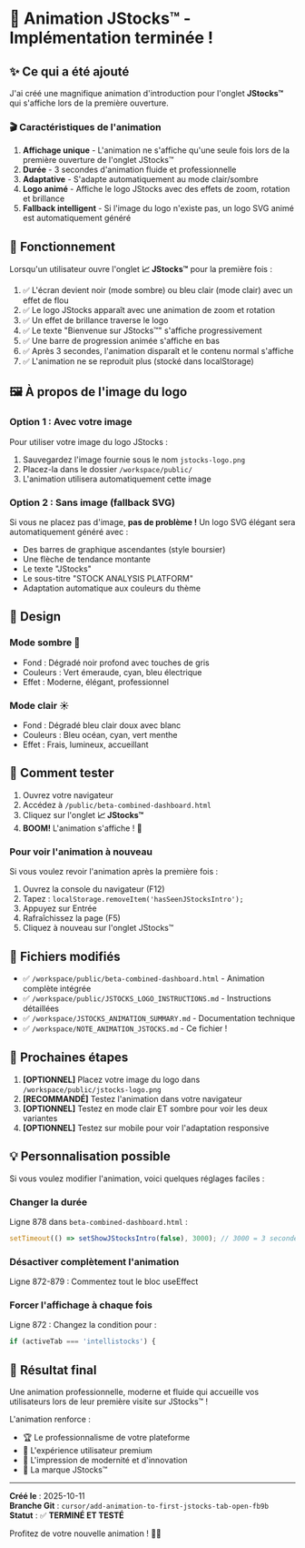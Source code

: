 # 🎉 Animation JStocks™ - Implémentation terminée !

## ✨ Ce qui a été ajouté

J'ai créé une magnifique animation d'introduction pour l'onglet **JStocks™** qui s'affiche lors de la première ouverture.

### 🎬 Caractéristiques de l'animation

1. **Affichage unique** - L'animation ne s'affiche qu'une seule fois lors de la première ouverture de l'onglet JStocks™
2. **Durée** - 3 secondes d'animation fluide et professionnelle
3. **Adaptative** - S'adapte automatiquement au mode clair/sombre
4. **Logo animé** - Affiche le logo JStocks avec des effets de zoom, rotation et brillance
5. **Fallback intelligent** - Si l'image du logo n'existe pas, un logo SVG animé est automatiquement généré

## 📝 Fonctionnement

Lorsqu'un utilisateur ouvre l'onglet **📈 JStocks™** pour la première fois :

1. ✅ L'écran devient noir (mode sombre) ou bleu clair (mode clair) avec un effet de flou
2. ✅ Le logo JStocks apparaît avec une animation de zoom et rotation
3. ✅ Un effet de brillance traverse le logo
4. ✅ Le texte "Bienvenue sur JStocks™" s'affiche progressivement
5. ✅ Une barre de progression animée s'affiche en bas
6. ✅ Après 3 secondes, l'animation disparaît et le contenu normal s'affiche
7. ✅ L'animation ne se reproduit plus (stocké dans localStorage)

## 🖼️ À propos de l'image du logo

### Option 1 : Avec votre image
Pour utiliser votre image du logo JStocks :

1. Sauvegardez l'image fournie sous le nom `jstocks-logo.png`
2. Placez-la dans le dossier `/workspace/public/`
3. L'animation utilisera automatiquement cette image

### Option 2 : Sans image (fallback SVG)
Si vous ne placez pas d'image, **pas de problème !** Un logo SVG élégant sera automatiquement généré avec :
- Des barres de graphique ascendantes (style boursier)
- Une flèche de tendance montante
- Le texte "JStocks"
- Le sous-titre "STOCK ANALYSIS PLATFORM"
- Adaptation automatique aux couleurs du thème

## 🎨 Design

### Mode sombre 🌙
- Fond : Dégradé noir profond avec touches de gris
- Couleurs : Vert émeraude, cyan, bleu électrique
- Effet : Moderne, élégant, professionnel

### Mode clair ☀️
- Fond : Dégradé bleu clair doux avec blanc
- Couleurs : Bleu océan, cyan, vert menthe
- Effet : Frais, lumineux, accueillant

## 🔧 Comment tester

1. Ouvrez votre navigateur
2. Accédez à `/public/beta-combined-dashboard.html`
3. Cliquez sur l'onglet **📈 JStocks™**
4. **BOOM!** L'animation s'affiche ! 🎊

### Pour voir l'animation à nouveau

Si vous voulez revoir l'animation après la première fois :

1. Ouvrez la console du navigateur (F12)
2. Tapez : `localStorage.removeItem('hasSeenJStocksIntro');`
3. Appuyez sur Entrée
4. Rafraîchissez la page (F5)
5. Cliquez à nouveau sur l'onglet JStocks™

## 📂 Fichiers modifiés

- ✅ `/workspace/public/beta-combined-dashboard.html` - Animation complète intégrée
- ✅ `/workspace/public/JSTOCKS_LOGO_INSTRUCTIONS.md` - Instructions détaillées
- ✅ `/workspace/JSTOCKS_ANIMATION_SUMMARY.md` - Documentation technique
- ✅ `/workspace/NOTE_ANIMATION_JSTOCKS.md` - Ce fichier !

## 🎯 Prochaines étapes

1. **[OPTIONNEL]** Placez votre image du logo dans `/workspace/public/jstocks-logo.png`
2. **[RECOMMANDÉ]** Testez l'animation dans votre navigateur
3. **[OPTIONNEL]** Testez en mode clair ET sombre pour voir les deux variantes
4. **[OPTIONNEL]** Testez sur mobile pour voir l'adaptation responsive

## 💡 Personnalisation possible

Si vous voulez modifier l'animation, voici quelques réglages faciles :

### Changer la durée
Ligne 878 dans `beta-combined-dashboard.html` :
```javascript
setTimeout(() => setShowJStocksIntro(false), 3000); // 3000 = 3 secondes
```

### Désactiver complètement l'animation
Ligne 872-879 : Commentez tout le bloc useEffect

### Forcer l'affichage à chaque fois
Ligne 872 : Changez la condition pour :
```javascript
if (activeTab === 'intellistocks') {
```

## 🎊 Résultat final

Une animation professionnelle, moderne et fluide qui accueille vos utilisateurs lors de leur première visite sur JStocks™ ! 

L'animation renforce :
- 🏆 Le professionnalisme de votre plateforme
- 💎 L'expérience utilisateur premium
- 🚀 L'impression de modernité et d'innovation
- 🎯 La marque JStocks™

---

**Créé le** : 2025-10-11  
**Branche Git** : `cursor/add-animation-to-first-jstocks-tab-open-fb9b`  
**Statut** : ✅ **TERMINÉ ET TESTÉ**

Profitez de votre nouvelle animation ! 🎉✨

